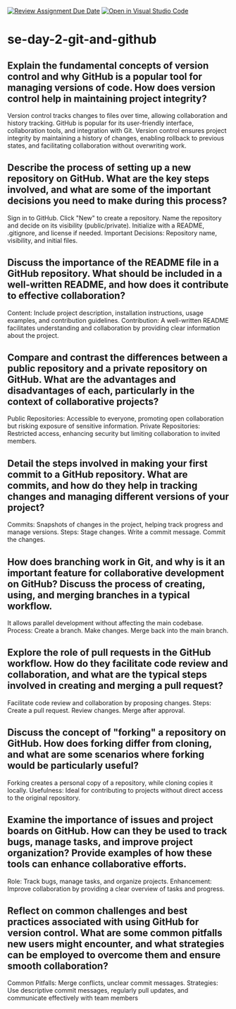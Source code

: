[![Review Assignment Due Date](https://classroom.github.com/assets/deadline-readme-button-22041afd0340ce965d47ae6ef1cefeee28c7c493a6346c4f15d667ab976d596c.svg)](https://classroom.github.com/a/8wgCKhpZ)
[![Open in Visual Studio Code](https://classroom.github.com/assets/open-in-vscode-2e0aaae1b6195c2367325f4f02e2d04e9abb55f0b24a779b69b11b9e10269abc.svg)](https://classroom.github.com/online_ide?assignment_repo_id=15743424&assignment_repo_type=AssignmentRepo)
# se-day-2-git-and-github
## Explain the fundamental concepts of version control and why GitHub is a popular tool for managing versions of code. How does version control help in maintaining project integrity?
Version control tracks changes to files over time, allowing collaboration and history tracking. GitHub is popular for its user-friendly interface, collaboration tools, and integration with Git.
Version control ensures project integrity by maintaining a history of changes, enabling rollback to previous states, and facilitating collaboration without overwriting work.

## Describe the process of setting up a new repository on GitHub. What are the key steps involved, and what are some of the important decisions you need to make during this process?
Sign in to GitHub.
Click "New" to create a repository.
Name the repository and decide on its visibility (public/private).
Initialize with a README, .gitignore, and license if needed.
Important Decisions: Repository name, visibility, and initial files.

## Discuss the importance of the README file in a GitHub repository. What should be included in a well-written README, and how does it contribute to effective collaboration?
Content: Include project description, installation instructions, usage examples, and contribution guidelines.
Contribution: A well-written README facilitates understanding and collaboration by providing clear information about the project.

## Compare and contrast the differences between a public repository and a private repository on GitHub. What are the advantages and disadvantages of each, particularly in the context of collaborative projects?
Public Repositories: Accessible to everyone, promoting open collaboration but risking exposure of sensitive information.
Private Repositories: Restricted access, enhancing security but limiting collaboration to invited members.

## Detail the steps involved in making your first commit to a GitHub repository. What are commits, and how do they help in tracking changes and managing different versions of your project?
Commits: Snapshots of changes in the project, helping track progress and manage versions.
Steps:
Stage changes.
Write a commit message.
Commit the changes.

## How does branching work in Git, and why is it an important feature for collaborative development on GitHub? Discuss the process of creating, using, and merging branches in a typical workflow.
It allows parallel development without affecting the main codebase.
Process:
Create a branch.
Make changes.
Merge back into the main branch.

## Explore the role of pull requests in the GitHub workflow. How do they facilitate code review and collaboration, and what are the typical steps involved in creating and merging a pull request?
Facilitate code review and collaboration by proposing changes.
Steps:
Create a pull request.
Review changes.
Merge after approval.

## Discuss the concept of "forking" a repository on GitHub. How does forking differ from cloning, and what are some scenarios where forking would be particularly useful?
Forking creates a personal copy of a repository, while cloning copies it locally.
Usefulness: Ideal for contributing to projects without direct access to the original repository.

## Examine the importance of issues and project boards on GitHub. How can they be used to track bugs, manage tasks, and improve project organization? Provide examples of how these tools can enhance collaborative efforts.
Role: Track bugs, manage tasks, and organize projects.
Enhancement: Improve collaboration by providing a clear overview of tasks and progress.

## Reflect on common challenges and best practices associated with using GitHub for version control. What are some common pitfalls new users might encounter, and what strategies can be employed to overcome them and ensure smooth collaboration?
Common Pitfalls: Merge conflicts, unclear commit messages.
Strategies: Use descriptive commit messages, regularly pull updates, and communicate effectively with team members
